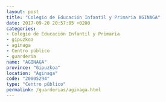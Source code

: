 ```yaml
---
layout: post
title: "Colegio de Educación Infantil y Primaria AGINAGA"
date: 2017-09-20 20:57:05 +0200
categories:
- Colegio de Educación Infantil y Primaria
- gipuzkoa
- aginaga
- Centro público
- guarderia
name: "AGINAGA"
province: "Gipuzkoa"
location: "Aginaga"
code: "20005294"
type: "Centro público"
permalink: /guarderias/aginaga.html
---
```


